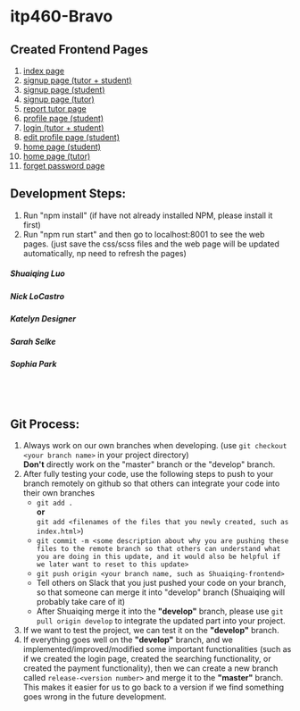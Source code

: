 # itp460-Bravo

## Created Frontend Pages
1. [index page](http://www.joinme.us/test_bravo/)
2. [signup page (tutor + student)](http://www.joinme.us/test_bravo/signup_user.html)
3. [signup page (student)](http://www.joinme.us/test_bravo/signup_student.html)
4. [signup page (tutor)](http://www.joinme.us/test_bravo/signup_tutor.html)
5. [report tutor page](http://www.joinme.us/test_bravo/report_tutor.html)
6. [profile page (student)](http://www.joinme.us/test_bravo/profile_student.html)
7. [login (tutor + student)](http://www.joinme.us/test_bravo/login.html)
8. [edit profile page (student)](http://www.joinme.us/test_bravo/edit_profile_student.html)
9. [home page (student)](http://www.joinme.us/test_bravo/home_student.html)
10. [home page (tutor)](http://www.joinme.us/test_bravo/home_tutor.html)
11. [forget password page](http://www.joinme.us/test_bravo/forget_password.html)



## Development Steps:
1. Run "npm install" (if have not already installed NPM, please install it first)
2. Run "npm run start" and then go to localhost:8001 to see the web pages. (just save the css/scss files and the web page will be updated automatically, np need to refresh the pages)

##### Shuaiqing Luo

##### Nick LoCastro

##### Katelyn Designer

##### Sarah Selke

##### Sophia Park

<br /><br />

## Git Process:
1. Always work on our own branches when developing. (use ```git checkout <your branch name>``` in your project directory)<br /> 
    **Don't** directly work on the "master" branch or the "develop" branch.
2. After fully testing your code, use the following steps to push to your branch remotely on github so that others can integrate your code into their own branches
    - ```git add .``` 
    <br />**or**
     <br /> ```git add <filenames of the files that you newly created, such as index.html>```)
    - ```git commit -m <some description about why you are pushing these files to the remote branch so that others can understand what you are doing in this update, and it would also be helpful if we later want to reset to this update>```
    - ```git push origin <your branch name, such as Shuaiqing-frontend>```
    - Tell others on Slack that you just pushed your code on your branch, so that someone can merge it into "develop" branch (Shuaiqing will probably take care of it)
    - After Shuaiqing merge it into the **"develop"** branch, please use ```git pull origin develop``` to integrate the updated part into your project.
3. If we want to test the project, we can test it on the **"develop"** branch. 
4. If everything goes well on the **"develop"** branch, and we implemented/improved/modified some important functionalities (such as if we created the login page, created the searching functionality, or created the payment functionality), then we can create a new branch called ```release-<version number>``` and merge it to the **"master"** branch. This makes it easier for us to go back to a version if we find something goes wrong in the future development.
